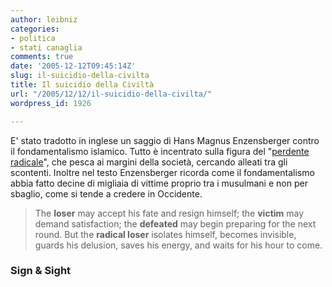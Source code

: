```yaml
---
author: leibniz
categories:
- politica
- stati canaglia
comments: true
date: '2005-12-12T09:45:14Z'
slug: il-suicidio-della-civilta
title: Il suicidio della Civiltà
url: "/2005/12/12/il-suicidio-della-civilta/"
wordpress_id: 1926

---
```

E' stato tradotto in inglese un saggio di Hans Magnus Enzensberger contro il fondamentalismo islamico. Tutto è incentrato sulla figura del "[perdente radicale](http://www.signandsight.com/features/493.html)", che pesca ai margini della società, cercando alleati tra gli scontenti. Inoltre nel testo Enzensberger ricorda come il fondamentalismo abbia fatto decine di migliaia di vittime proprio tra i musulmani e non per sbaglio, come si tende a credere in Occidente.

> The **loser** may accept his fate and resign himself; the **victim** may demand satisfaction; the **defeated** may begin preparing for the next round. But the **radical loser** isolates himself, becomes invisible, guards his delusion, saves his energy, and waits for his hour to come.

### Sign & Sight
